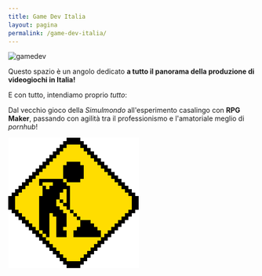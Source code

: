 ```yaml
---
title: Game Dev Italia
layout: pagina
permalink: /game-dev-italia/
---
```


![gamedev](https://media.giphy.com/media/ZUzPMhdAKrndS/giphy.gif)

Questo spazio è un angolo dedicato **a tutto il panorama della produzione di videogiochi in Italia!**

E con tutto, intendiamo proprio _tutto_:

Dal vecchio gioco della _Simulmondo_ all'esperimento casalingo con **RPG Maker**, passando con agilità tra il professionismo e l'amatoriale meglio di _pornhub_!

![wip](/assets/immagini/wip.gif)
